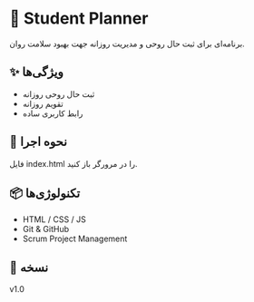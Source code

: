 # 🌿 Student Planner

برنامه‌ای برای ثبت حال روحی و مدیریت روزانه جهت بهبود سلامت روان.

## ✨ ویژگی‌ها

- ثبت حال روحی روزانه
- تقویم روزانه
- رابط کاربری ساده

## 🚀 نحوه اجرا

فایل index.html را در مرورگر باز کنید.

## 📦 تکنولوژی‌ها

- HTML / CSS / JS
- Git & GitHub
- Scrum Project Management

## 🏁 نسخه

v1.0